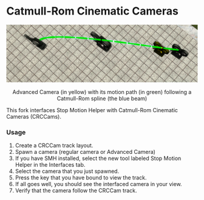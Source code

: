 # Catmull-Rom Cinematic Cameras

<p align="center">
  <img src="./media/crc-smh-preview.png" alt="animated">
</p>
<p align="center">
  Advanced Camera (in yellow) with its motion path (in green) following a Catmull-Rom spline (the blue beam)
</p>

This fork interfaces Stop Motion Helper with Catmull-Rom Cinematic Cameras (CRCCams).

### Usage
1. Create a CRCCam track layout.
2. Spawn a camera (regular camera or Advanced Camera)
3. If you have SMH installed, select the new tool labeled Stop Motion Helper in the Interfaces tab.
4. Select the camera that you just spawned.
5. Press the key that you have bound to view the track.
6. If all goes well, you should see the interfaced camera in your view.
7. Verify that the camera follow the CRCCam track.
